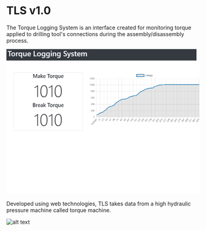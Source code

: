 # TLS v1.0
The Torque Logging System is an interface created for monitoring torque applied to drilling tool's connections during the assembly/disassembly process.

![alt text](https://github.com/DanielEXT10/TLS/blob/master/TLS/log%20screen2.PNG)

Developed using web technologies, TLS takes data from a high hydraulic pressure machine called torque machine.   

![alt text](https://encrypted-tbn0.gstatic.com/images?q=tbn%3AANd9GcRk3fUnY27y2raofGuUqRdxf1xdwx2f1LRTWFCEomeTCAKzfyue)
